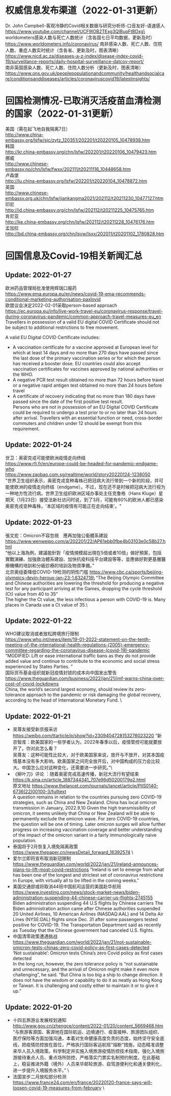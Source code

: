 # 权威信息发布渠道（2022-01-31更新）
Dr. John Campbell-客观冷静的Covid相关数据与研究分析师-口音友好-语速感人\
https://www.youtube.com/channel/UCF9IOB2TExg3QIBupFtBDxg\
worldometers感染人数与死亡人数统计（含各国七日平均数据，更新及时）\
https://www.worldometers.info/coronavirus/
南非感染人数、死亡人数、住院人数、重症人数实时统计（含各省、更新及时，图表清晰）\
https://www.nicd.ac.za/diseases-a-z-index/disease-index-covid-19/surveillance-reports/daily-hospital-surveillance-datcov-report/ \
南非英国感染人数、死亡人数、住院人数分析（更新及时，图表清晰）\
https://www.ons.gov.uk/peoplepopulationandcommunity/healthandsocialcare/conditionsanddiseases/articles/coronaviruscovid19/latestinsights/
# 回国检测情况-已取消灭活疫苗血清检测的国家（2022-01-31更新）
美国（需在起飞地自我隔离7日）\
http://www.china-embassy.org/lsfw/sjc/zytz_120351/202201/t20220105_10478938.htm \
韩国\
http://kr.china-embassy.org/chn/lsfw/202201/t20220106_10479423.htm \
挪威\
http://www.chinese-embassy.no/chn/lsfw/fwxx/202111/t20211116_10448658.htm \
卢森堡\
http://lu.china-embassy.org/lsfw/202201/t20220104_10478872.htm \
英国\
http://www.chinese-embassy.org.uk/chn/lsfw/jiankangma2021/202112/t20211230_10477127.htm \
印尼\
http://id.china-embassy.org/chn/lsfw/202112/t20211225_10475765.htm \
肯尼亚\
http://ke.china-embassy.org/chn/lsfw/202112/t20211228_10476176.htm \
孟加拉\
http://bd.china-embassy.org/chn/lsyw/lsxx/202011/t20201102_1780828.htm 


# 回国信息及Covid-19相关新闻汇总
## Update: 2022-01-27
欧洲药品管理局批准使用辉瑞口服药 \
https://www.ema.europa.eu/en/news/covid-19-ema-recommends-conditional-marketing-authorisation-paxlovid \
欧盟议会决定2022-02-01采取person-based approach \
https://ec.europa.eu/info/live-work-travel-eu/coronavirus-response/travel-during-coronavirus-pandemic/common-approach-travel-measures-eu_en \
Travellers in possession of a valid EU digital COVID Certificate should not be subject to additional restrictions to free movement.

A valid EU Digital COVID Certificate includes:

- A vaccination certificate for a vaccine approved at European level for which at least 14 days and no more than 270 days have passed since the last dose of the primary vaccination series or for which the person has received a booster dose. EU countries could also accept vaccination certificates for vaccines approved by national authorities or the WHO.
- A negative PCR test result obtained no more than 72 hours before travel or a negative rapid antigen test obtained no more than 24 hours before travel
- A certificate of recovery indicating that no more than 180 days have passed since the date of the first positive test result. \
Persons who are not in possession of an EU Digital COVID Certificate could be required to undergo a test prior to or no later than 24 hours after arrival. Travellers with an essential function or need, cross-border commuters and children under 12 should be exempt from this requirement.

## Update: 2022-01-24

世卫：奥密克戎可能使欧洲疫情走向终结\
https://www.rfi.fr/en/europe-could-be-headed-for-pandemic-endgame-who \
https://www.zaobao.com.sg/realtime/world/story20220124-1236050 \
"世界卫生组织表示，奥密克戎变种毒株已把冠病大流行带到一个新的阶段，并可能使欧洲的疫情走向终结（endgame）。不过，现在还不是时候把冠病大流行视为一种地方性流行病。世界卫生组织欧洲区域办事处主任克鲁格（Hans Kluge）星期天（1月23日）接受法新社访问时说，到了3月，可能有60%的欧洲人都已感染奥密克戎变种毒株，'本区域的疫情有可能正在走向结束'。"

## Update: 2022-01-23
張文宏：Omicron不容忽視　應再加強公衞體系建設\
https://www.wenweipo.com/a/202201/22/AP61ebb0fbe4b03103e0c58b27.html \
“他以上海為例，建議能針對「疫情規模超出現在5倍或者10倍」做好預案，包括實戰演練、加強救治體系建設、加快抗疫科技平台建設等等，並應做好對更基層醫療機構的培訓和分級診療的培訓及物資準備。” \
北京奥组委降低COVID-19检测的阴性门槛
https://www.cbc.ca/sports/beijing-olympics-devin-heroux-jan-23-1.6324718\
“The Beijing Olympic Committee and Chinese authorities are lowering the threshold for producing a negative test for any participant arriving at the Games, dropping the cycle threshold (Ct) value from 40 to 35”\
The higher the Ct value, the less infectious a person with COVID-19 is. Many places in Canada use a Ct value of 35.\

## Update: 2022-01-22
WHO建议取消或者放松跨境旅行限制 \
https://www.who.int/news/item/19-01-2022-statement-on-the-tenth-meeting-of-the-international-health-regulations-(2005)-emergency-committee-regarding-the-coronavirus-disease-(covid-19)-pandemic \
“MODIFIED: Lift or ease international traffic bans as they do not provide added value and continue to contribute to the economic and social stress experienced by States Parties. ”\
国际货币基金组织就新冠疫情封锁的成本向中国发出警告 \
https://www.theguardian.com/business/2022/jan/21/imf-warns-china-over-cost-of-covid-lockdowns \
China, the world’s second largest economy, should review its zero-tolerance approach to the pandemic or risk damaging the global recovery, according to the head of International Monetary Fund. \
## Update: 2022-01-21
- 吴尊友接受新京报采访\
https://weibo.com/ttarticle/p/show?id=2309404728153276023220
“新京智库：欧美国家的一些学者认为，2022年春季以后，疫情管控可能就要放开了。你对此怎么看？\
吴尊友：这种可能性比较大，对于欧美国家来说，放开与不放开，对其本国疫情基本没有多大影响。欧美国家之间完全放开后，对中国构成的压力会比较大。中国怎么应对这种变化，还需要进一步研究。”\
- 《柳叶刀》评论 ：随着奥密克戎高速传播，新冠大流行有望结束 \
https://k.sina.cn/article_1887344341_707e96d50200179q2.html \
原文地址
https://www.thelancet.com/journals/lancet/article/PIIS0140-6736(22)00100-3/fulltext \
A question remains in relation to the countries pursuing zero COVID-19 strategies, such as China and New Zealand. China has local omicron transmission in January, 2022.9,10 Given the high transmissibility of omicron, it seems unlikely that China or New Zealand will be able to permanently exclude the omicron wave. For zero COVID-19 countries, the question will be one of timing. Later omicron surges will allow further progress on increasing vaccination coverage and better understanding of the impact of the omicron variant in a fairly immunologically naive population.
- 泰国将于2月恢复入境免隔离政策\
https://www.thepaper.cn/newsDetail_forward_16392574 \
- 爱尔兰即将宣布取消新冠限制\
https://www.theguardian.com/world/2022/jan/21/ireland-announces-plans-to-lift-most-covid-restrictions
“Ireland is set to emerge from what has been one of the longest and strictest set of coronavirus restrictions in Europe, with virtually all to be lifted in the coming weeks.”
- 美国交通部或将取消44班中国航司运营的美国赴华航班\
https://www.investing.com/news/stock-market-news/biden-administration-suspending-44-chinese-carrier-us-flights-2745155 \
Biden administration suspending 44 U.S flights by Chinese carriers
The Biden administration action came after Chinese authorities suspended 20 United Airlines, 10 American Airlines (NASDAQ:AAL) and 14 Delta Air Lines (NYSE:DAL) flights since Dec. 31 after some passengers tested positive for COVID-19. The Transportation Department said as recently as Tuesday that the Chinese government had canceled U.S. flights.
- 中国清零政策遭遇挑战\
https://www.theguardian.com/world/2022/jan/21/not-sustainable-omicron-tests-chinas-zero-covid-policy-as-first-cases-detected \
‘Not sustainable’: Omicron tests China’s zero Covid policy as first cases detected \
In the long run, however, the zero tolerance policy is “not sustainable and unnecessary, and the arrival of Omicron might make it even more challenging”, he said. “But China is too big a ship to change direction. It does not have the wisdom or capability to do it as neatly as Hong Kong or Taiwan. It is challenging and costly either to maintain it or to give it up.”

## Update: 2022-01-20
- 十四五旅游业发展规划通知\
http://www.gov.cn/zhengce/content/2022-01/20/content_5669468.htm \
“与旅游客源国、客源地在国际航运、边境通行、疫苗接种、旅游团队组织、医疗保险等方面加强沟通，本着对生命健康高度负责的态度，始终坚守安全底线，把疫情防控放在首位，严格执行国际客运航班“熔断”措施，动态精准调整来华人员入境政策。科学制定并实施入境旅游疫情防控技术指南，强化入境旅游接待重点人员、重点场所防控，严格落实门票实名制预约制度。在此基础上，稳妥推进外籍（境外）人员来华邮轮旅游、自驾游便利化和通关便利化，进一步提升入境服务水平。” \
- 法国宣步二月放松部分检测\
https://www.france24.com/en/france/20220120-france-says-will-loosen-covid-19-measures-from-february \

